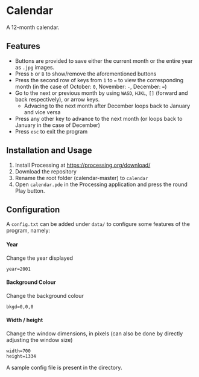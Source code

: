 # Calendar

A 12-month calendar. 

## Features

* Buttons are provided to save either the current month or the entire year as `.jpg` images.
* Press `b` or `B` to show/remove the aforementioned buttons
* Press the second row of keys from `1` to `=` to view the corresponding month (in the case of October: `0`, November: `-`, December: `=`)
* Go to the next or previous month by using `WASD`, `HJKL`, `[]` (forward and back respectively), or arrow keys. 
  * Advacing to the next month after December loops back to January and vice versa
* Press any other key to advance to the next month (or loops back to January in the case of December)
* Press `esc` to exit the program

## Installation and Usage

1. Install Processing at https://processing.org/download/
2. Download the repository
3. Rename the root folder (calendar-master) to `calendar`
4. Open `calendar.pde` in the Processing application and press the round Play button. 

## Configuration
A `config.txt` can be added under `data/` to configure some features of the program, namely:

#### Year
Change the year displayed
```
year=2001
```

#### Background Colour
Change the background colour
```
bkgd=0,0,0
```

#### Width / height
Change the window dimensions, in pixels (can also be done by directly adjusting the window size)
```
width=700
height=1334
```

A sample config file is present in the directory.
